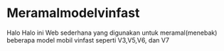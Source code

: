 # Meramalmodelvinfast
Halo Halo ini Web sederhana yang digunakan untuk meramal(menebak) beberapa model mobil vinfast seperti V3,V5,V6, dan V7
